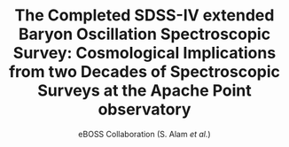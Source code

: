 ---
number: "34"
title: "The Completed SDSS-IV extended Baryon Oscillation Spectroscopic Survey: Cosmological Implications from two Decades of Spectroscopic Surveys at the Apache Point observatory"
arxiv_link: "https://arxiv.org/abs/2007.08991"
arxiv_id: "2007.08991"
author: "eBOSS Collaboration (S. Alam <em>et al.</em>)"
reviewed: False
---